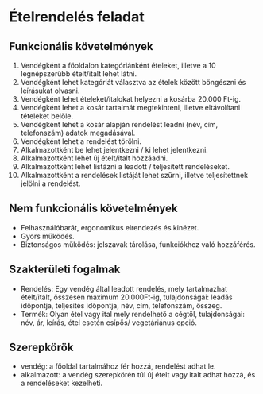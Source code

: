# Ételrendelés feladat

## Funkcionális követelmények

1. Vendégként a főoldalon kategóriánként ételeket, illetve a 10 legnépszerűbb ételt/italt lehet látni.
2. Vendégként lehet kategóriát választva az ételek között böngészni és leírásukat olvasni.
3. Vendégként lehet ételeket/italokat helyezni a kosárba 20.000 Ft-ig.
4. Vendégként lehet a kosár tartalmát megtekinteni, illetve eltávolítani tételeket belőle.
5. Vendégként lehet a kosár alapján rendelést leadni (név, cím, telefonszám) adatok megadásával.
6. Vendégként lehet a rendelést törölni.
7. Alkalmazottként be lehet jelentkezni / ki lehet jelentkezni.
8. Alkalmazottként lehet új ételt/italt hozzáadni.
9. Alkalmazottként lehet listázni a leadott / teljesített rendeléseket.
10. Alkalmazottként a rendelések listáját lehet szűrni, illetve teljesítettnek jelölni a rendelést.

## Nem funkcionális követelmények

- Felhasználóbarát, ergonomikus elrendezés és kinézet.
- Gyors működés.
- Biztonságos működés: jelszavak tárolása, funkciókhoz való hozzáférés.

## Szakterületi fogalmak

- Rendelés: Egy vendég által leadott rendelés, mely tartalmazhat ételt/italt, összesen maximum 20.000Ft-ig, tulajdonságai: leadás időpontja, teljesítés időpontja, név, cím, telefonszám, összeg.
- Termék: Olyan étel vagy ital mely rendelhető a cégtől, tulajdonságai: név, ár, leírás, étel esetén csípős/ vegetáriánus opció.

## Szerepkörök

- vendég: a főoldal tartalmához fér hozzá, rendelést adhat le.
- alkalmazott: a vendég szerepkörén túl új ételt vagy italt adhat hozzá, és a rendeléseket kezelheti.
